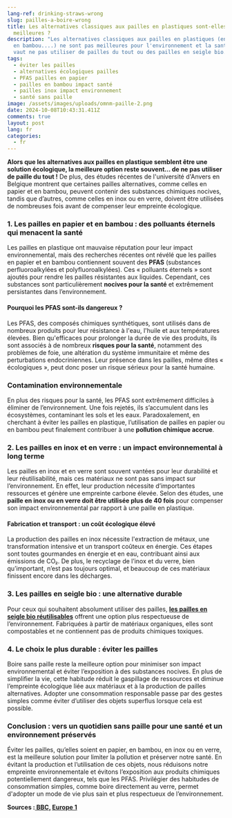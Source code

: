 ```yaml
---
lang-ref: drinking-straws-wrong
slug: pailles-a-boire-wrong
title: Les alternatives classiques aux pailles en plastiques sont-elles vraiment
  meilleures ?
description: "Les alternatives classiques aux pailles en plastiques (en papier,
  en bambou....) ne sont pas meilleures pour l'environnement et la santé. Mieux
  vaut ne pas utiliser de pailles du tout ou des pailles en seigle bio. "
tags:
  - éviter les pailles
  - alternatives écologiques pailles
  - PFAS pailles en papier
  - pailles en bambou impact santé
  - pailles inox impact environnement
  - santé sans paille
image: /assets/images/uploads/omnm-paille-2.png
date: 2024-10-08T10:43:31.411Z
comments: true
layout: post
lang: fr
categories:
  - fr
---
```



**Alors que les alternatives aux pailles en plastique semblent être une solution écologique, la meilleure option reste souvent… de ne pas utiliser de paille du tout !** De plus, des études récentes de l'université d'Anvers en Belgique montrent que certaines pailles alternatives, comme celles en papier et en bambou, peuvent contenir des substances chimiques nocives, tandis que d’autres, comme celles en inox ou en verre, doivent être utilisées de nombreuses fois avant de compenser leur empreinte écologique. 

### 1. Les pailles en papier et en bambou : des polluants éternels qui menacent la santé

Les pailles en plastique ont mauvaise réputation pour leur impact environnemental, mais des recherches récentes ont révélé que les pailles en papier et en bambou contiennent souvent des **PFAS** (substances perfluoroalkylées et polyfluoroalkylées). Ces « polluants éternels » sont ajoutés pour rendre les pailles résistantes aux liquides. Cependant, ces substances sont particulièrement **nocives pour la santé** et extrêmement persistantes dans l’environnement.

#### Pourquoi les PFAS sont-ils dangereux ?

Les PFAS, des composés chimiques synthétiques, sont utilisés dans de nombreux produits pour leur résistance à l'eau, l'huile et aux températures élevées. Bien qu'efficaces pour prolonger la durée de vie des produits, ils sont associés à de nombreux **risques pour la santé**, notamment des problèmes de foie, une altération du système immunitaire et même des perturbations endocriniennes. Leur présence dans les pailles, même dites « écologiques », peut donc poser un risque sérieux pour la santé humaine.

### Contamination environnementale

En plus des risques pour la santé, les PFAS sont extrêmement difficiles à éliminer de l’environnement. Une fois rejetés, ils s’accumulent dans les écosystèmes, contaminant les sols et les eaux. Paradoxalement, en cherchant à éviter les pailles en plastique, l’utilisation de pailles en papier ou en bambou peut finalement contribuer à une **pollution chimique accrue**.

### 2. Les pailles en inox et en verre : un impact environnemental à long terme

Les pailles en inox et en verre sont souvent vantées pour leur durabilité et leur réutilisabilité, mais ces matériaux ne sont pas sans impact sur l’environnement. En effet, leur production nécessite d’importantes ressources et génère une empreinte carbone élevée. Selon des études, une **paille en inox ou en verre doit être utilisée plus de 40 fois** pour compenser son impact environnemental par rapport à une paille en plastique.

#### Fabrication et transport : un coût écologique élevé

La production des pailles en inox nécessite l'extraction de métaux, une transformation intensive et un transport coûteux en énergie. Ces étapes sont toutes gourmandes en énergie et en eau, contribuant ainsi aux émissions de CO₂. De plus, le recyclage de l’inox et du verre, bien qu’important, n’est pas toujours optimal, et beaucoup de ces matériaux finissent encore dans les décharges.

### 3. Les pailles en seigle bio : une alternative durable

Pour ceux qui souhaitent absolument utiliser des pailles, **[les pailles en seigle bio réutilisables](https://www.lapailledo.fr)** offrent une option plus respectueuse de l’environnement. Fabriquées à partir de matériaux organiques, elles sont compostables et ne contiennent pas de produits chimiques toxiques.

### 4. Le choix le plus durable : éviter les pailles

Boire sans paille reste la meilleure option pour minimiser son impact environnemental et éviter l’exposition à des substances nocives. En plus de simplifier la vie, cette habitude réduit le gaspillage de ressources et diminue l’empreinte écologique liée aux matériaux et à la production de pailles alternatives. Adopter une consommation responsable passe par des gestes simples comme éviter d’utiliser des objets superflus lorsque cela est possible.

### Conclusion : vers un quotidien sans paille pour une santé et un environnement préservés

Éviter les pailles, qu’elles soient en papier, en bambou, en inox ou en verre, est la meilleure solution pour limiter la pollution et préserver notre santé. En évitant la production et l’utilisation de ces objets, nous réduisons notre empreinte environnementale et évitons l’exposition aux produits chimiques potentiellement dangereux, tels que les PFAS. Privilégier des habitudes de consommation simples, comme boire directement au verre, permet d'adopter un mode de vie plus sain et plus respectueux de l’environnement.



**Sources :[ BBC,](https://www.bbc.com/afrique/articles/c1d29yvjxlvo) [Europe 1](https://www.europe1.fr/sante/les-pailles-en-carton-pourraient-etre-plus-nocives-pour-la-sante-que-celles-en-plastique-4200995)**